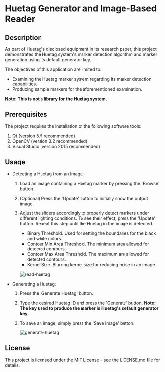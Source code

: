 # Huetag Generator and Image-Based Reader

## Description
As part of Huetag's disclosed equipment in its research paper, this project demonstrates the Huetag system's marker detection algorithm and marker generation using its default generator key.

The objectives of this application are limited to:
* Examining the Huetag marker system regarding its marker detection capabilities.
* Producing sample markers for the aforementioned examination.

**Note: This is not a library for the Huetag system.**

## Prerequisites
The project requires the installation of the following software tools:
1. Qt (version 5.9 recommended)
2. OpenCV (version 3.2 recommended)
3. Visual Studio (version 2015 recommended)

## Usage
* Detecting a Huetag from an Image:
  1. Load an image containing a Huetag marker by pressing the 'Browse' button. 
  2. (Optional) Press the 'Update' button to initially show the output image.
  3. Adjust the sliders accordingly to properly detect markers under different lighting conditions. To see their effect, press the 'Update' button. Repeat this step until the Huetag in the image is detected.
      - Binary Threshold. Used for setting the boundaries for the black and white colors.
      - Contour Min Area Threshold. The minimum area allowed for detected contours.
      - Contour Max Area Threshold. The maximum are allowed for detected contours.
      - Kernel Size. Blurring kernel size for reducing noise in an image.
      
      ![read-huetag](https://user-images.githubusercontent.com/12520299/29742382-d7b5ae36-8ab0-11e7-8228-1d1bfd51c27d.gif)
      
* Generating a Huetag:
  1. Press the 'Generate Huetag' button.
  2. Type the desired Huetag ID and press the 'Generate' button. 
  **Note: The key used to produce the marker is Huetag's default generator key.**
  3. To save an image, simply press the 'Save Image' button.
  
      ![generate-huetag](https://user-images.githubusercontent.com/12520299/29742396-18070fde-8ab1-11e7-8833-37a95ce8ef0e.gif)
      
## License
This project is licensed under the MIT License - see the LICENSE.md file for details.

